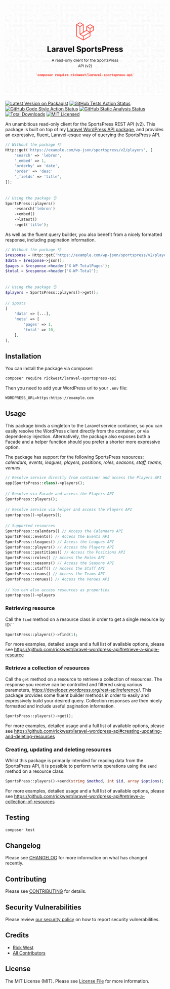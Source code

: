 
<img src="./art/social-image.png"  alt=""/>

[![Latest Version on Packagist](https://img.shields.io/packagist/v/rickwest/laravel-sportspress-api.svg?style=flat-square)](https://packagist.org/packages/rickwest/laravel-sportspress-api)
[![GitHub Tests Action Status](https://img.shields.io/github/actions/workflow/status/rickwest/laravel-sportspress-api/run-tests.yml?branch=main&label=tests)](https://github.com/rickwest/laravel-sportspress-api/actions/workflows/run-tests.yml)
[![GitHub Code Style Action Status](https://img.shields.io/github/actions/workflow/status/rickwest/laravel-sportspress-api/php-cs-fixer.yml?branch=main&label=code%20style)](https://github.com/rickwest/laravel-sportspress-api/actions/workflows/php-cs-fixer.yml)
[![GitHub Static Analysis Status](https://img.shields.io/github/actions/workflow/status/rickwest/laravel-sportspress-api/phpstan.yml?branch=main&label=static%20analysis)](https://github.com/rickwest/laravel-sportspress-api/actions/workflows/php-cs-fixer.yml)
[![Total Downloads](https://img.shields.io/packagist/dt/rickwest/laravel-sportspress-api.svg?style=flat-square)](https://packagist.org/packages/rickwest/laravel-sportspress-api)
[![MIT Licensed](https://img.shields.io/badge/license-MIT-brightgreen.svg?style=flat-square)](LICENSE.md)

An unambitious read-only client for the SportsPress REST API (v2). This package is built on top of my [Laravel WordPress API package](https://github.com/rickwest/laravel-wordpress-api), and provides an expressive, fluent, Laravel-esque way of querying the SportsPress API.

```php
// Without the package 👎
Http::get('https://example.com/wp-json/sportspress/v2/players', [
    'search' => 'lebron',
    '_embed' => 1,
    'orderby' => 'date',
    'order' => 'desc'
    '_fields' => 'title',
]);


// Using the package 👌
SportsPress::players()
    ->search('lebron')
    ->embed()
    ->latest()
    ->get('title');
```

As well as the fluent query builder, you also benefit from a nicely formatted response, including pagination information.

```php
// Without the package 👎
$response = Http::get('https://example.com/wp-json/sportspress/v2/players');
$data = $response->json();
$pages = $response->header('X-WP-TotalPages');
$total = $response->header('X-WP-Total');


// Using the package 👌
$players = SportsPress::players()->get();

// $posts
[
    'data' => [...],
    'meta' => [
        'pages' => 1,
        'total' => 10,
    ],
],

```

## Installation

You can install the package via composer:

```bash
composer require rickwest/laravel-sportspress-api
```

Then you need to add your WordPress url to your `.env` file:

```dotenv
WORDPRESS_URL=https:https://example.com
```

## Usage

This package binds a singleton to the Laravel service container, so you can easily resolve the WordPress client directly from the container, or via dependency injection.
Alternatively, the package also exposes both a Facade and a helper function should you prefer a shorter more expressive option.

The package has support for the following SportsPress resources: *calendars, events, leagues, players, positions, roles, seasons, staff, teams, venues*.

```php
// Resolve service directly from container and access the Players API
app(SportsPress::class)->players();

// Resolve via Facade and access the Players API
SportsPress::players(); 

// Resolve service via helper and access the Players API
sportspress()->players();

// Supported resources
SportsPress::calendars() // Access the Calendars API
SportsPress::events() // Access the Events API
SportsPress::leagues() // Access the Leagues API
SportsPress::players() // Access the Players API
SportsPress::postitions() // Access the Positions API
SportsPress::roles() // Access the Roles API
SportsPress::seasons() // Access the Seasons API
SportsPress::staff() // Access the Staff API
SportsPress::teams() // Access the Teams API
SportsPress::venues() // Access the Venues API

// You can also access resources as properties
sportspress()->players
```

### Retrieving resource

Call the `find` method on a resource class in order to get a single resource by ID:``

```php
SportsPress::players()->find(1);
```

For more examples, detailed usage and a full list of available options, please see https://github.com/rickwest/laravel-wordpress-api#retrieve-a-single-resource

### Retrieve a collection of resources

Call the `get` method on a resource to retrieve a collection of resources. The response you receive can be controlled and filtered using various parameters, https://developer.wordpress.org/rest-api/reference/.
This package provides some fluent builder methods in order to easily and expressively build your desired query. Collection responses are then nicely formatted and include useful pagination information.

```php
SportsPress::players()->get();
```
For more examples, detailed usage and a full list of available options, please see https://github.com/rickwest/laravel-wordpress-api#creating-updating-and-deleting-resources

### Creating, updating and deleting resources

Whilst this package is primarily intended for reading data from the SportsPress API, it is possible to perform write operations using the `send` method on a resource class.

```php
SportsPress::players()->send(string $method, int $id, array $options);
```

For more examples, detailed usage and a full list of available options, please see https://github.com/rickwest/laravel-wordpress-api#retrieve-a-collection-of-resources

## Testing

```bash
composer test
```

## Changelog

Please see [CHANGELOG](CHANGELOG.md) for more information on what has changed recently.

## Contributing

Please see [CONTRIBUTING](CONTRIBUTING.md) for details.

## Security Vulnerabilities

Please review [our security policy](../../security/policy) on how to report security vulnerabilities.

## Credits

- [Rick West](https://github.com/rickwest)
- [All Contributors](../../contributors)

## License

The MIT License (MIT). Please see [License File](LICENSE.md) for more information.
